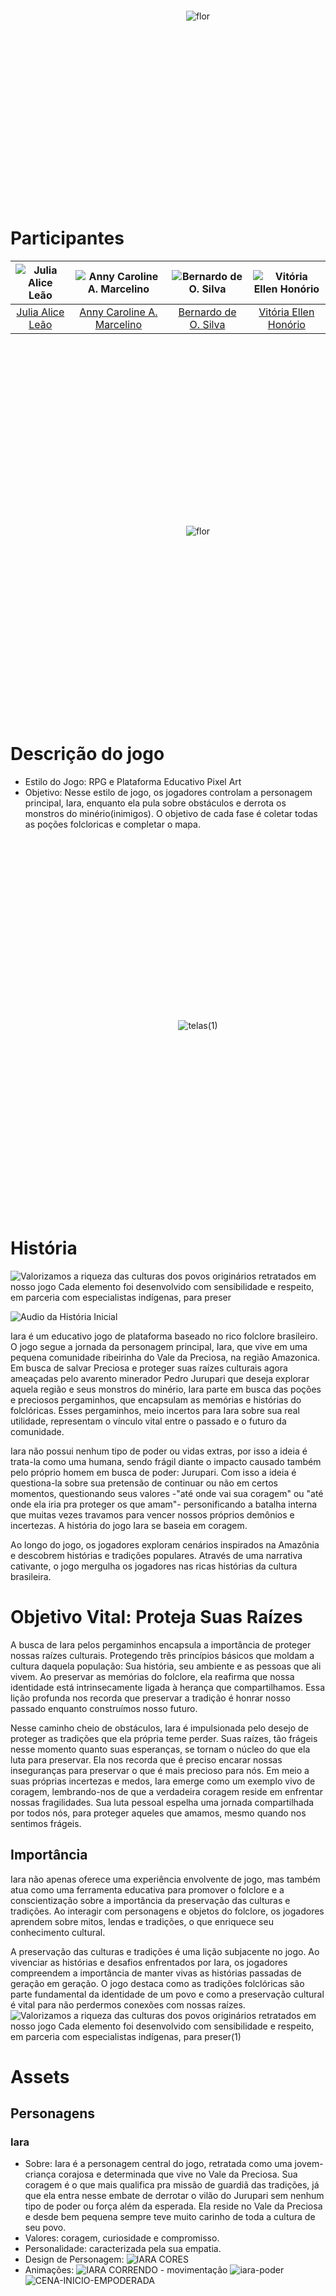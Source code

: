 <!--Iara-->
<div style="display: flex; justify-content: center; align-items: center; height: 600; width:600; margin: 0 auto;"> 
  <img src="https://github.com/juliaaliceleao/2023-303-Iara/assets/104568516/c889feeb-24e0-4bcc-adb8-7b2ca8403b5b" alt="flor">
  </div>

# Participantes
| ![Julia Alice Leão](https://github.com/TP-Coltec-UFMG/Iara/assets/104568516/d92ed285-f3bf-4118-b5a0-dfd89fddfd5b) | ![Anny Caroline A. Marcelino](https://github.com/TP-Coltec-UFMG/Iara/assets/104568516/2b3f1c40-f732-419a-875d-3ea8e5a46fad) | ![Bernardo de O. Silva](https://github.com/TP-Coltec-UFMG/Iara/assets/104568516/dd57077c-ffb3-4ebf-a240-8d77c036517d) | ![Vitória Ellen Honório](https://github.com/TP-Coltec-UFMG/Iara/assets/104568516/4018c40c-0874-45e5-a3a3-21a7dd28e1f9) |
|:---:|:---:|:---:|:---:|
| [Julia Alice Leão](https://github.com/juliaaliceleao) | [Anny Caroline A. Marcelino](https://github.com/annyACAM) | [Bernardo de O. Silva](https://github.com/Bernardo-O-Silva) | [Vitória Ellen Honório](https://github.com/vitoriaEHon) |

<div style="display: flex; justify-content: center; align-items: center; height: 600; width:600; margin: 0 auto;"> 
 <img src="https://github.com/juliaaliceleao/2023-303-Iara/assets/104568516/5df7448f-7a2f-4fb3-a727-e1fa6995383d" alt="flor">
  </div>

# Descrição do jogo
   - Estilo do Jogo:
        RPG e Plataforma
        Educativo
        Pixel Art
   - Objetivo:
        Nesse estilo de jogo, os jogadores controlam a personagem principal, Iara, enquanto ela pula sobre obstáculos e derrota os monstros do minério(inimigos). O objetivo de cada fase é coletar todas as poções folcloricas e completar o mapa.

<div style="display: flex; justify-content: center; align-items: center; height: 600; width:600; margin: 0 auto;"> 
  <img src="https://github.com/juliaaliceleao/2023-303-Iara/assets/104568516/81782a90-a3fd-4473-9f33-787e8c6e325a" alt="telas(1)">
</div>

# História

![Valorizamos a riqueza das culturas dos povos originários retratados em nosso jogo  Cada elemento foi desenvolvido com sensibilidade e respeito, em parceria com especialistas indígenas, para preser](https://github.com/juliaaliceleao/2023-303-Iara/assets/104568516/51637a33-aefc-4d4e-8ee8-2f444f29120b)

![Audio da História Inicial](https://github.com/juliaaliceleao/2023-303-Iara/assets/104568516/d0cbe9a5-7457-4d5d-bb12-fcb0bbaad20f)

Iara é um educativo jogo de plataforma baseado no rico folclore brasileiro. O jogo segue a jornada da personagem principal, Iara, que vive em uma pequena comunidade ribeirinha do Vale da Preciosa, na região Amazonica. Em busca de salvar Preciosa e proteger suas raízes culturais agora ameaçadas pelo avarento minerador Pedro Jurupari  que deseja explorar aquela região e seus monstros do minério, Iara parte em busca das poções e preciosos pergaminhos, que encapsulam as memórias e histórias do folclóricas. Esses pergaminhos,  meio incertos para Iara sobre sua real utilidade, representam o vínculo vital entre o passado e o futuro da comunidade. 

Iara não possui nenhum tipo de poder ou vidas extras, por isso a ideia é trata-la como uma humana, sendo frágil diante o impacto causado também pelo próprio homem em busca de poder: Jurupari. Com isso a ideia é questiona-la sobre sua pretensão de continuar ou não em certos momentos, questionando seus valores -"até onde vai sua coragem" ou "até onde ela iria pra proteger os que amam"- personificando a batalha interna que muitas vezes travamos para vencer nossos próprios demônios e incertezas. A história do jogo Iara se baseia em coragem.

Ao longo do jogo, os jogadores exploram cenários inspirados na Amazônia e descobrem histórias e tradições populares. Através de uma narrativa cativante, o jogo mergulha os jogadores nas ricas histórias da cultura brasileira. 

# Objetivo Vital: Proteja Suas Raízes
A busca de Iara pelos pergaminhos encapsula a importância de proteger nossas raízes culturais. Protegendo três princípios básicos que moldam a cultura daquela população: Sua história, seu ambiente e as pessoas que ali vivem. Ao preservar as memórias do folclore, ela reafirma que nossa identidade está intrinsecamente ligada à herança que compartilhamos. Essa lição profunda nos recorda que preservar a tradição é honrar nosso passado enquanto construímos nosso futuro. 

Nesse caminho cheio de obstáculos, Iara é impulsionada pelo desejo de proteger as tradições que ela própria teme perder. Suas raízes, tão frágeis nesse momento quanto suas esperanças, se tornam o núcleo do que ela luta para preservar. Ela nos recorda que é preciso encarar nossas inseguranças para preservar o que é mais precioso para nós. Em meio a suas próprias incertezas e medos, Iara emerge como um exemplo vivo de coragem, lembrando-nos de que a verdadeira coragem reside em enfrentar nossas fragilidades. Sua luta pessoal espelha uma jornada compartilhada por todos nós, para proteger aqueles que amamos, mesmo quando nos sentimos frágeis. 
                    
## Importância
Iara não apenas oferece uma experiência envolvente de jogo, mas também atua como uma ferramenta educativa para promover o folclore e a conscientização sobre a importância da preservação das culturas e tradições. Ao interagir com personagens e objetos do folclore, os jogadores aprendem sobre mitos, lendas e tradições, o que enriquece seu conhecimento cultural.

A preservação das culturas e tradições é uma lição subjacente no jogo. Ao vivenciar as histórias e desafios enfrentados por Iara, os jogadores compreendem a importância de manter vivas as histórias passadas de geração em geração. O jogo destaca como as tradições folclóricas são parte fundamental da identidade de um povo e como a preservação cultural é vital para não perdermos conexões com nossas raízes. 
![Valorizamos a riqueza das culturas dos povos originários retratados em nosso jogo  Cada elemento foi desenvolvido com sensibilidade e respeito, em parceria com especialistas indígenas, para preser(1)](https://github.com/juliaaliceleao/2023-303-Iara/assets/104568516/2f10510b-543e-41e7-b973-cc6944c95748)
 <br>

# Assets
  ## Personagens
  ### Iara
   - Sobre: Iara é a personagem central do jogo, retratada como uma jovem-criança corajosa e determinada que vive no Vale da Preciosa. Sua coragem é o que mais qualifica pra missão de guardiã das tradições, já que ela entra nesse embate de derrotar o vilão do Jurupari sem nenhum tipo de poder ou força além da esperada. Ela reside no Vale da Preciosa e desde bem pequena sempre teve muito carinho de toda a cultura de seu povo.
   - Valores: coragem, curiosidade e compromisso.
   - Personalidade: caracterizada pela sua empatia.
   - Design de Personagem:
     ![IARA CORES](https://github.com/juliaaliceleao/2023-303-Iara/assets/104568516/86ac271d-a230-45a6-84be-db7d0acf71d0)
  - Animações:
    ![IARA CORRENDO - movimentação](https://github.com/juliaaliceleao/2023-303-Iara/assets/104568516/89370114-854a-45d6-8193-c7a5dc8645d2)
    ![iara-poder](https://github.com/juliaaliceleao/2023-303-Iara/assets/104568516/897d4b35-2823-46af-95cf-f2d2e475184c)
    ![CENA-INICIO-EMPODERADA](https://github.com/juliaaliceleao/2023-303-Iara/assets/104568516/3abca559-d11e-4414-8c2b-b4e0a14439ff)
    
  ### Pedro Jurupari
   - Sobre: Pedro Jurupari, um vilão moldado pela ganância implacável e a manipulação sinistra, busca o poder por meio de todas as riquezas que o Vale da preciosa esconde. Sua personificação ardilosa e determinação inabalável lançam uma sombra ameaçadora.
   - Valores: Inescrupuloso, manipulador, habilidoso, Ganância Implacável.
   - Personalidade: orgulho arrogante e uma solidão enraizada.
   - Design de Personagem:
     ![CORES](https://github.com/juliaaliceleao/2023-303-Iara/assets/104568516/f95b25df-f2f2-48ac-a67b-7bdc59d25f69)
   - Animações:
     ![IDLE-JURUPARI](https://github.com/juliaaliceleao/2023-303-Iara/assets/104568516/b1c11048-dec4-4d55-89df-ab9abf7d8421)
     ![ARMA-JURUPARI](https://github.com/juliaaliceleao/2023-303-Iara/assets/104568516/f088c121-9445-424e-a1e8-d6a43bf0d11e)

### Cenas 
![Jurupari](https://github.com/juliaaliceleao/2023-303-Iara/raw/main/assets/104568516/4e471091-86ad-43bc-8f8e-b8cb60a60909.png)
![fqueimada na Floresra](https://github.com/juliaaliceleao/2023-303-Iara/assets/104568516/b4283b42-8219-46b6-af2b-0c7221ea4384)
![arvores-cortadas](https://github.com/juliaaliceleao/2023-303-Iara/assets/104568516/15010e65-4c88-44f1-97d3-4d942c5d559d)


## Livro
![flor mistica 1](https://github.com/juliaaliceleao/2023-303-Iara/assets/104568516/c1e0464f-7c21-480d-989f-941b59428080)
![livro preview](https://github.com/juliaaliceleao/2023-303-Iara/assets/104568516/d94710e2-9902-42b2-828c-4b6f7734994d)
- [Todas as Hitórias](https://github.com/juliaaliceleao/2023-303-Iara/files/14609365/telas-1.pdf)

  
## Elementos Brasileiros
![Animais](https://github.com/juliaaliceleao/2023-303-Iara/assets/104568516/17d2d5a7-90b6-43fa-9747-3fbd431f4c68)
![Plantas](https://github.com/juliaaliceleao/2023-303-Iara/assets/104568516/90d4719f-8b4b-4fb0-9ca8-7c26b5377231)

# Acessibilidade: TalkBack e Áudio Bilateral
<img align="center" src="https://github.com/TP-Coltec-UFMG/2023-303-Iara/assets/104568935/0c7ea66e-9331-4d0b-a8c3-f80af9bc2b5c">

## Configurações
o primeiro passo em nosso projeto do jogo Iara foi criar um menu. Nosso grupo desenvolveu um menu de jogo inclusivo, considerando tanto pessoas com daltonismo quanto aquelas que dependem do recurso TalkBack. Para os daltonicos, o jogo se ajusta a paleta de cores necessária, abrangindo a 3 níveis de daltonismo, garantindo contraste adequado e identificação clara de elementos. Também o jogo apresenta a acessibilidade do áudio bilateral, para a jogabilidade atráves do som que não precisa ser ativado, sendo uma ferramenta a todos os usuários. Além disso, integramos o TalkBack, permitindo que usuários com deficiências visuais naveguem no menu por meio de feedback auditivo e informações faladas. Dessa forma, nosso menu se torna acessível e amigável para uma variedade de jogadores, independentemente de suas necessidades.
Outras configurações gerais: ativar ou desativar a música de fundo e controlar o volume do jogo.

[**Vídeo de Apresentação do Menu**](https://drive.google.com/file/d/1VC4zgYsE2lifQCO9uvLN2uXaweyx2G2A/view?usp=sharing)
Importante: após a data do vídeo o menu se encontra atualizado.
<br>

# Referencias
## Música:
Peixe Vivo - Cover Milton Nascimento

## Arte:
![Design sem nome(4)](https://github.com/juliaaliceleao/2023-303-Iara/assets/104568516/485dc2e4-ab71-4325-a021-a94803ab28c1)
![Design sem nome(3)](https://github.com/juliaaliceleao/2023-303-Iara/assets/104568516/0360dfc4-88c3-4b1a-bd34-3781dddb0015)

## Jogos:
  ![#0d1117](https://github.com/juliaaliceleao/2023-303-Iara/assets/104568516/4b362d1a-a7ed-4dd9-8721-61d72307672f)

# Som 
- Ficha Técnica: Desenvolvimento de Som 
1. Planejamento e Conceituação:
   Na visão geral no som do jogo Iara deveriamos ter elementos tanto da regiao Vale da Preciosa na Amazonia(Lugar onde o jogo se passa), quanto sons de identificação da população ficticia do jogo. Além de sons que caracterizariam movimento dos personagens, sentimentos da cena com uma pitada de regionalidade brasileira. Por exemplo, cenas de tensão com elementos musicais brasileiros ou amazonicos, sons de passaros da região. Isso se torna ainda mais importante em Iara por ser um jogo cultural, que representa um lugar e uma cultura em específico e por ser um jogo baseado na ficção, com uma população ficcionada.
   
3. Elementos sonoros Usados - atmosfera sonora desejada.
   Berimbau - Usado no trailer para caracterizar a tensão do jogo, principalmente momentos de destaque do vilão Jurupari.
   Flauta  - Utilizada para dar sensação de magia e cultura para o Vale da Preciosa.
   Sons de pássaros(geral) - Utilizado para caracterizar o ambiente florestal em que se passa o jogo.
   Sons de queimada - Para representar a cena do trailer onde a floresta pega fogo.
4. Referencias
   ![#0d1216](https://github.com/juliaaliceleao/2023-303-Iara/assets/104568516/7edc9b6b-7460-41dd-b01a-ae7f04f586d7)

# Aquivos
- Figma (com a primeira versão da história):
- Ideia de Roteiro de jogo completo: Em andamento
[**Link do projeto e arquivos 🌐**]([https://drive.google.com/file/d/1YKbeuuyjL5ypSEyT7LMwtcWfIwKuqEyj/view?usp=sharing](https://drive.google.com/file/d/1CLX5Ol-Y36TvmP4RbPPfMbGgd6kx1gP-/view?usp=drive_link))
